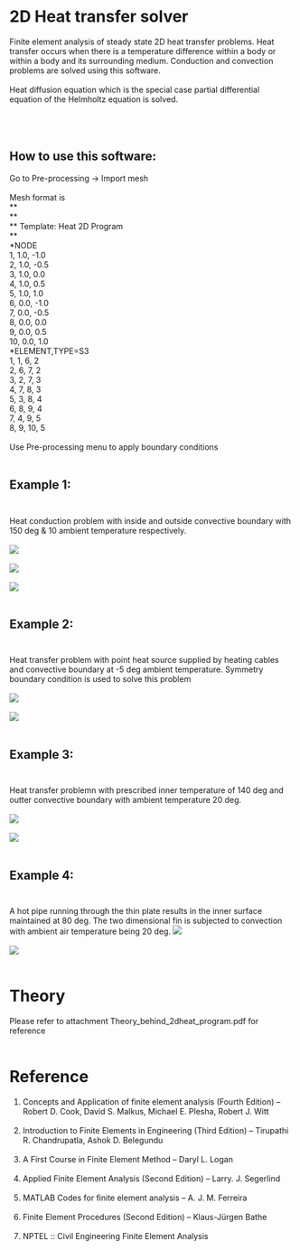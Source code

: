# 2D Heat transfer solver 
Finite element analysis of steady state 2D heat transfer problems. Heat transfer occurs when there is a temperature difference within a body or within a body and its surrounding medium. Conduction and convection problems are solved using this software. <br /><br /> Heat diffusion equation which is the special case partial differential equation of the Helmholtz equation is solved.<br /><br /><br /><br />

## How to use this software:<br />
Go to Pre-processing -> Import mesh <br />
<br />
Mesh format is <br />
** <br />
** <br />
**   Template:  Heat 2D Program <br />
** <br />
*NODE <br />
	1,	1.0,	-1.0 <br />
	2,	1.0,	-0.5 <br />
	3,	1.0,	 0.0 <br />
	4,	1.0,	 0.5 <br />
	5,	1.0,	 1.0 <br />
	6,	0.0,	-1.0 <br />
	7,	0.0,	-0.5 <br />
	8,	0.0,	 0.0 <br />
	9,	0.0,	 0.5 <br />
	10,	0.0,	 1.0 <br />
*ELEMENT,TYPE=S3 <br />
         1,       1,       6,       2 <br />
         2,       6,       7,       2 <br />
         3,       2,       7,       3 <br />
         4,       7,       8,       3 <br />
         5,       3,       8,       4 <br />
         6,       8,       9,       4 <br />
         7,       4,       9,       5 <br />
         8,       9,      10,       5 <br />
<br />
Use Pre-processing menu to apply boundary conditions<br />
<br />
## Example 1:<br /><br />
Heat conduction problem with inside and outside convective boundary with 150 deg & 10 ambient temperature respectively. <br /><br />
![](Images/Example_1_problem.png)<br /><br />
![](Images/Example_1_mesh.png)<br /><br />
![](Images/Example_1_solved.png)<br /><br />
## Example 2:<br /><br />
Heat transfer problem with point heat source supplied by heating cables and convective boundary at -5 deg ambient temperature. Symmetry boundary condition is used to solve this problem<br /><br />
![](Images/Example_2_problem.png)<br /><br />
![](Images/Example_2_soln.png)<br /><br />
## Example 3:<br /><br />
Heat transfer problemn with prescribed inner temperature of 140 deg and outter convective boundary with ambient temperature 20 deg.<br /><br />
![](Images/Example_3_problem.png)<br /><br />
![](Images/Example_3_soln.png)<br /><br />
## Example 4:<br /><br />
A hot pipe running through the thin plate results in the inner surface maintained at 80 deg. The two dimensional fin is subjected to convection with ambient air temperature being 20 deg.
![](Images/Example_4_problem.png)<br /><br />
![](Images/Example_4_soln.png)<br /><br />
# Theory
Please refer to attachment Theory_behind_2dheat_program.pdf for reference<br /><br />
# Reference
1. Concepts and Application of finite element analysis (Fourth Edition) – Robert D.
Cook, David S. Malkus, Michael E. Plesha, Robert J. Witt<br /><br />
2. Introduction to Finite Elements in Engineering (Third Edition) – Tirupathi R.
Chandrupatla, Ashok D. Belegundu<br /><br />
3. A First Course in Finite Element Method – Daryl L. Logan<br /><br />
4. Applied Finite Element Analysis (Second Edition) – Larry. J. Segerlind<br /><br />
5. MATLAB Codes for finite element analysis – A. J. M. Ferreira<br /><br />
6. Finite Element Procedures (Second Edition) – Klaus-Jürgen Bathe<br /><br />
7. NPTEL :: Civil Engineering Finite Element Analysis<br /><br />
